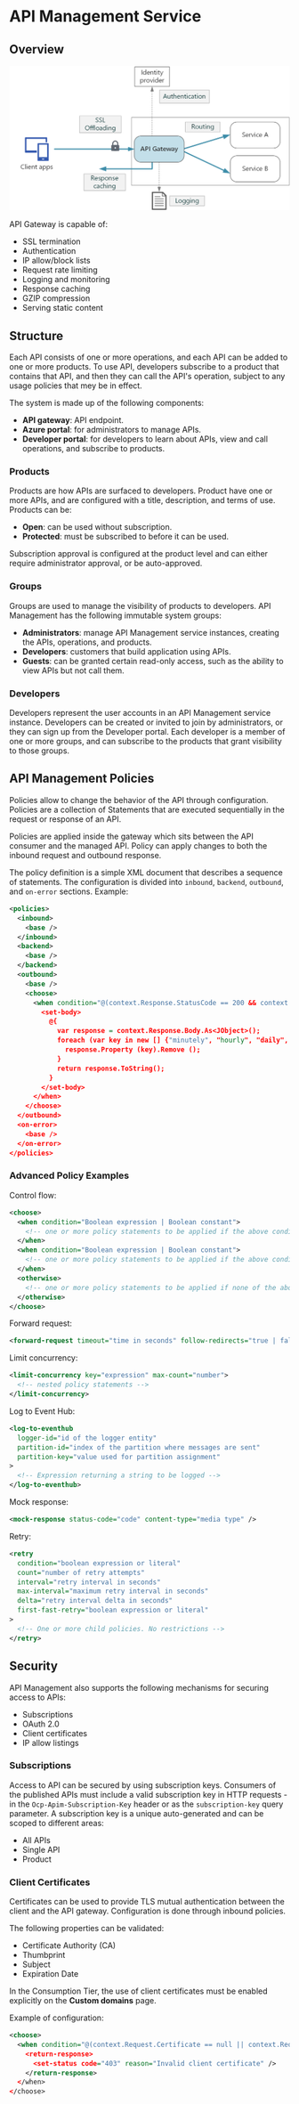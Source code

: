 # API Management Service

## Overview

![API Gateway](./assets/api-gateway.png)

API Gateway is capable of:
- SSL termination
- Authentication
- IP allow/block lists
- Request rate limiting
- Logging and monitoring
- Response caching
- GZIP compression
- Serving static content

## Structure

Each API consists of one or more operations, and each API can be added to one or more products. To use API, developers subscribe to a product that contains that API, and then they can call the API's operation, subject to any usage policies that mey be in effect.

The system is made up of the following components:

- **API gateway**: API endpoint.
- **Azure portal**: for administrators to manage APIs.
- **Developer portal**: for developers to learn about APIs, view and call operations, and subscribe to products.

### Products

Products are how APIs are surfaced to developers. Product have one or more APIs, and are configured with a title, description, and terms of use. Products can be:

- **Open**: can be used without subscription.
- **Protected**: must be subscribed to before it can be used.

Subscription approval is configured at the product level and can either require administrator approval, or be auto-approved.

### Groups

Groups are used to manage the visibility of products to developers. API Management has the following immutable system groups:

- **Administrators**: manage API Management service instances, creating the APIs, operations, and products.
- **Developers**: customers that build application using APIs.
- **Guests**: can be granted certain read-only access, such as the ability to view APIs but not call them.

### Developers

Developers represent the user accounts in an API Management service instance. Developers can be created or invited to join by administrators, or they can sign up from the Developer portal. Each developer is a member of one or more groups, and can subscribe to the products that grant visibility to those groups.

## API Management Policies

Policies allow to change the behavior of the API through configuration. Policies are a collection of Statements that are executed sequentially in the request or response of an API.

Policies are applied inside the gateway which sits between the API consumer and the managed API. Policy can apply changes to both the inbound request and outbound response.

The policy definition is a simple XML document that describes a sequence of statements. The configuration is divided into `inbound`, `backend`, `outbound`, and `on-error` sections. Example:
```xml
<policies>
  <inbound>
    <base />
  </inbound>
  <backend>
    <base />
  </backend>
  <outbound>
    <base />
    <choose>
      <when condition="@(context.Response.StatusCode == 200 && context.Product.Name.Equals("Starter"))">
        <set-body>
          @{
            var response = context.Response.Body.As<JObject>();
            foreach (var key in new [] {"minutely", "hourly", "daily", "flags"}) {
              response.Property (key).Remove ();
            }
            return response.ToString();
          }
        </set-body>
      </when>
    </choose>
  </outbound>
  <on-error>
    <base />
  </on-error>
</policies>
```

### Advanced Policy Examples

Control flow:
```xml
<choose>
  <when condition="Boolean expression | Boolean constant">
    <!-- one or more policy statements to be applied if the above condition is true  -->
  </when>
  <when condition="Boolean expression | Boolean constant">
    <!-- one or more policy statements to be applied if the above condition is true  -->
  </when>
  <otherwise>
    <!-- one or more policy statements to be applied if none of the above conditions are true  -->
  </otherwise>
</choose>
```

Forward request:
```xml
<forward-request timeout="time in seconds" follow-redirects="true | false"/>
```

Limit concurrency:
```xml
<limit-concurrency key="expression" max-count="number">
  <!-- nested policy statements -->
</limit-concurrency>
```

Log to Event Hub:
```xml
<log-to-eventhub
  logger-id="id of the logger entity"
  partition-id="index of the partition where messages are sent"
  partition-key="value used for partition assignment"
>
  <!-- Expression returning a string to be logged -->
</log-to-eventhub>
```

Mock response:
```xml
<mock-response status-code="code" content-type="media type" />
```

Retry:
```xml
<retry
  condition="boolean expression or literal"
  count="number of retry attempts"
  interval="retry interval in seconds"
  max-interval="maximum retry interval in seconds"
  delta="retry interval delta in seconds"
  first-fast-retry="boolean expression or literal"
>
  <!-- One or more child policies. No restrictions -->
</retry>
```

## Security

API Management also supports the following mechanisms for securing access to APIs:
- Subscriptions
- OAuth 2.0
- Client certificates
- IP allow listings

### Subscriptions

Access to API can be secured by using subscription keys. Consumers of the published APIs must include a valid subscription key in HTTP requests - in the `Ocp-Apim-Subscription-Key` header or as the `subscription-key` query parameter. A subscription key is a unique auto-generated and can be scoped to different areas:
- All APIs
- Single API
- Product

### Client Certificates

Certificates can be used to provide TLS mutual authentication between the client and the API gateway. Configuration is done through inbound policies.

The following properties can be validated:
- Certificate Authority (CA)
- Thumbprint
- Subject
- Expiration Date

In the Consumption Tier, the use of client certificates must be enabled explicitly on the **Custom domains** page.

Example of configuration:
```xml
<choose>
  <when condition="@(context.Request.Certificate == null || context.Request.Certificate.Thumbprint != "desired-thumbprint")" >
    <return-response>
      <set-status code="403" reason="Invalid client certificate" />
    </return-response>
  </when>
</choose>
```